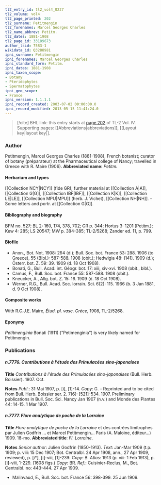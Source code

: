 ```yaml
---
tl2_entry_id: tl2_vol4_0227
tl2_volume: vol4
tl2_page_printed: 202
tl2_surname: Petitmengin
tl2_forenames: Marcel Georges Charles
tl2_name_abbrev: Petitm.
tl2_dates: 1881-1908
tl2_page_id: 33189673
author_lsid: 7583-1
wikidata_id: Q3288981
ipni_surname: Petitmengin
ipni_forenames: Marcel Georges Charles
ipni_standard_form: Petitm.
ipni_dates: 1881-1908
ipni_taxon_scope: 
- Botany
- Pteridophytes
- Spermatophytes
ipni_geo_scope: 
- France
ipni_version: 1.1.1.1
ipni_record_created: 2003-07-02 00:00:00.0
ipni_record_modified: 2013-05-15 11:41:24.0
---
```



> [!cite] BHL link: this entry starts at [page 202](https://www.biodiversitylibrary.org/page/33189673) of TL-2 Vol. IV.
> Supporting pages: [[Abbreviations|abbreviations]], [[Layout key|layout key]].

### Author

Petitmengin, Marcel Georges Charles (1881-1908), French botanist; curator of botany (préparateur) at the Pharmaceutical college of Nancy; travelled in Greece with R. Maire (1906). 
**Abbreviated name**: *Petitm.*

#### Herbarium and types

[[Collection NCY|NCY]] (fide GR); further material at [[Collection A|A]], [[Collection G|G]], [[Collection IBF|IBF]], [[Collection K|K]], [[Collection LE|LE]], [[Collection MPU|MPU]] (herb. J. Vichet), [[Collection NH|NH]]. – Some letters and portr. at [[Collection G|G]].

#### Bibliography and biography

BFM no. 527; BL 2: 160, 174, 378, 702; GR p. 344; Hortus 3: 1201 (Petitm.); Kew 4: 285; LS 20547; MW p. 384-385; TL-2/5268; Zander ed. 11, p. 799.

#### Biofile

- Anon., Bot. Not. 1908: 294 (d.); Bull. Soc. bot. France 53: 288. 1906 (to Greece), 55 (Bibl.): 587-588. 1908 (obit.); Hedwigia 48: (141). 1909 (d.); Österr. bot. Z. 59: 39. 1909 (d. 18 Oct 1908).
- Bonati, G., Bull. Acad. int. Géogr. bot. 17: xiii, xiv-xvi. 1908 (obit., bibl.).
- Camus, F., Bull. Soc. bot. France 55: 587-588. 1908 (obit.).
- Kneucker, A., Allg. bot. Z. 15: 16. 1909 (d. 18 Oct 1908).
- Werner, R.G., Bull. Acad. Soc. lorrain. Sci. 6(2): 115. 1966 (b. 3 Jan 1881, d. 9 Oct 1908).

#### Composite works

With R.C.J.E. Maire, *Étud. pl. vasc. Grèce*, 1908, TL-2/5268.

#### Eponymy

*Petitmenginia* Bonati (1911) ("Petimenginia") is very likely named for Petitmengin.

### Publications

##### n.7776. Contributions à l'étude des Primulacées sino-japonaises

**Title**
*Contributions à l'étude des Primulacées sino-japonaises* (Bull. Herb. Boissier). 1907. Oct.

**Notes**
*Publ*.: 31 Mai 1907, p. \[i\], \[1\]-14. *Copy*: G. – Reprinted and to be cited from Bull. Herb. Boissier ser. 2. 7(6): \[521\]-534. 1907. Preliminary publications in Bull. Soc. Sci. Nancy Jan 1907 (n.v.) and Monde des Plantes 44: 14-15. 1 Mar 1907.

##### n.7777. Flore analytique de poche de la Lorraine

**Title**
*Flore analytique de poche de la Lorraine* et des contrées limitrophes par Julien Godfrin ... et Marcel Petitmengin... Paris (A. Maloine, éditeur...) 1909. 18-mo.
**Abbreviated title**: *Fl. Lorraine*.

**Notes**
*Senior author*: Julien Godfrin (1850-1913).
*Text*: Jan-Mar 1909 (t.p. 1909; p. viii: 15 Dec 1907; Bot. Centralbl. 24 Apr 1908, ann., 27 Apr 1909, reviewed), p. \[i\*\], \[i\]-viii, \[1\]-239. *Copy*: B.
*Atlas*: 1913 (p. viii: 1 Feb 1913), p. \[i\]-viii, 1-229. (1608 figs.) *Copy*: BR.
*Ref*.: Cuisinier-Reclus, M., Bot. Centralbl. no: 443-444. 27 Apr 1909.
- Malinvaud, E., Bull. Soc. bot. France 56: 398-399. 25 Jun 1909.

